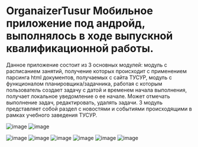 # OrganaizerTusur Мобильное приложение под андройд, выполнялось в ходе выпускной квалификационной работы. 
Данное приложение состоит из 3 основных модулей: модуль с расписанием занятий, получение которых происходит с применением парсинга html документов, получаемых с сайта ТУСУР,
модуль с функционалом планировщика/задачника, работая с которым пользователь создает задачу с датой и временем начала выполнения, получает локальное уведомление о ее начале. 
Может отмечать выполнение задач, редактировать, удалять задачи.
3 модуль представляет собой раздел с новостями и событиями происходящими в рамках учебного заведения ТУСУР. 


![image](https://github.com/A-SDDD/OrganaizerTusur/assets/93522809/4112bdf6-f4aa-4dcb-ba93-d381bcead983)
![image](https://github.com/A-SDDD/OrganaizerTusur/assets/93522809/014f769a-2fca-4fe5-8631-5ff114c4f055)

![image](https://github.com/hoziaintusura/OrganaizerTusur/assets/93522809/b6cdb0c8-a9bd-4042-af40-acbb83866196)
![image](https://github.com/hoziaintusura/OrganaizerTusur/assets/93522809/c2ec0993-f8a3-43cd-a7cc-f5075601cb2a)
![image](https://github.com/hoziaintusura/OrganaizerTusur/assets/93522809/ba60d230-e42d-4eb3-8642-83b56ee64f40)
![image](https://github.com/hoziaintusura/OrganaizerTusur/assets/93522809/a221c01d-2968-462c-b77b-72d832fe56aa)
![image](https://github.com/hoziaintusura/OrganaizerTusur/assets/93522809/9f11029a-c247-4e0d-961a-e829b8309ae1)
![image](https://github.com/hoziaintusura/OrganaizerTusur/assets/93522809/37d7bb0c-daff-40ae-b429-eaf43d30b92b)




